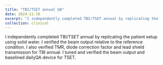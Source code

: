 ```yaml
---
title: "TBI/TSET annual QA"
date: 2024-11-16
excerpt: "I independently completed TBI/TSET annual by replicating the patient setup using solid water. I verified the beam output relative to the reference condition. I also verified TMR, diode correction factor and lead shield transmission for TBI annual. I tuned and verified the beam output and baselined dailyQA device for TSET."
collection: clinical
---
```


I independently completed TBI/TSET annual by replicating the patient setup using solid water. I verified the beam output relative to the reference condition. I also verified TMR, diode correction factor and lead shield transmission for TBI annual. I tuned and verified the beam output and baselined dailyQA device for TSET.
